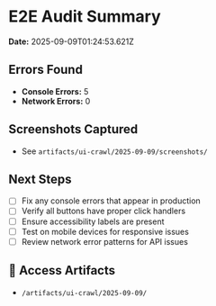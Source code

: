 # E2E Audit Summary

**Date:** 2025-09-09T01:24:53.621Z

## Errors Found
- **Console Errors:** 5
- **Network Errors:** 0

## Screenshots Captured
- See `artifacts/ui-crawl/2025-09-09/screenshots/`

## Next Steps
- [ ] Fix any console errors that appear in production
- [ ] Verify all buttons have proper click handlers
- [ ] Ensure accessibility labels are present
- [ ] Test on mobile devices for responsive issues
- [ ] Review network error patterns for API issues

## 🔗 **Access Artifacts**
- `/artifacts/ui-crawl/2025-09-09/`
